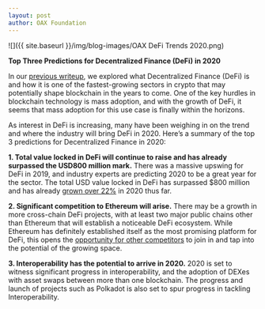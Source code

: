```yaml
---
layout: post
author: OAX Foundation
---
```


![]({{ site.baseurl }}/img/blog-images/OAX DeFi Trends 2020.png)

<b>Top Three Predictions for Decentralized Finance (DeFi) in 2020</b>

In our <a href="https://www.oax.org/2020/01/17/What-Is-DeFi.html" target="_blank">previous writeup</a>, we explored what Decentralized Finance (DeFi) is and how it is one of the fastest-growing sectors in crypto that may potentially shape blockchain in the years to come. One of the key hurdles in blockchain technology is mass adoption, and with the growth of DeFi, it seems that mass adoption for this use case is finally within the horizons. As interest in DeFi is increasing, many have been weighing in on the trend and where the industry will bring DeFi in 2020. Here’s a summary of the top 3 predictions for Decentralized Finance in 2020: <b>1.	Total value locked in DeFi will continue to raise and has already surpassed the USD800 million mark.</b>There was a massive upswing for DeFi in 2019, and industry experts are predicting 2020 to be a great year for the sector. The total USD value locked in DeFi has surpassed $800 million and has already <a href="https://bitcoinexchangeguide.com/heres-how-defis-smashing-growth-puts-a-trillion-dollar-case-for-ethereum/" target="_blank">grown over 22%</a> in 2020 thus far. <b>2.	Significant competition to Ethereum will arise.</b>There may be a growth in more cross-chain DeFi projects, with at least two major public chains other than Ethereum that will establish a noticeable DeFi ecosystem. While Ethereum has definitely established itself as the most promising platform for DeFi, this opens the <a href="https://cryptodiffer.com/news/ethereum-defi-ecosystem/" target="_blank">opportunity for other competitors</a> to join in and tap into the potential of the growing space. <b>3.	Interoperability has the potential to arrive in 2020.</b>2020 is set to witness significant progress in interoperability, and the adoption of DEXes with asset swaps between more than one blockchain. The progress and launch of projects such as Polkadot is also set to spur progress in tackling Interoperability. 